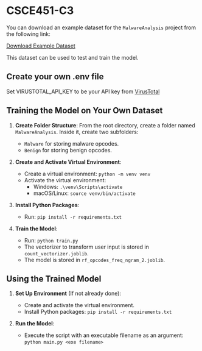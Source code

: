 # CSCE451-C3

You can download an example dataset for the `MalwareAnalysis` project from the following link:

[Download Example Dataset](https://drive.google.com/file/d/1--hwCz_JKIm1IQfF19zqdLO_mTTjpGYz/view?usp=sharing)

This dataset can be used to test and train the model.

## Create your own .env file
Set VIRUSTOTAL_API_KEY to be your API key from [VirusTotal](https://docs.virustotal.com/reference/overview)

## Training the Model on Your Own Dataset

1. **Create Folder Structure**:
   From the root directory, create a folder named `MalwareAnalysis`. Inside it, create two subfolders: 
   - `Malware` for storing malware opcodes.
   - `Benign` for storing benign opcodes.

2. **Create and Activate Virtual Environment**:
   - Create a virtual environment: `python -m venv venv`
   - Activate the virtual environment:
     - Windows: `.\venv\Scripts\activate`
     - macOS/Linux: `source venv/bin/activate`

3. **Install Python Packages**:
   - Run: `pip install -r requirements.txt`

4. **Train the Model**:
   - Run: `python train.py`
   - The vectorizer to transform user input is stored in `count_vectorizer.joblib`.
   - The model is stored in `rf_opcodes_freq_ngram_2.joblib`.

## Using the Trained Model

1. **Set Up Environment** (If not already done):
   - Create and activate the virtual environment.
   - Install Python packages: `pip install -r requirements.txt`

2. **Run the Model**:
   - Execute the script with an executable filename as an argument: `python main.py <exe filename>`
